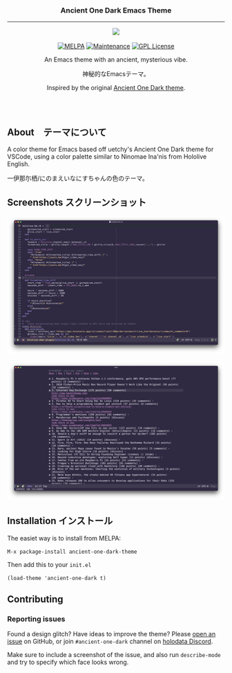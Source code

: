<h3 align="center">Ancient One Dark Emacs Theme</h3>
<hr/>


<p align="center">
  <img src="https://upload.wikimedia.org/wikipedia/commons/thumb/0/08/EmacsIcon.svg/120px-EmacsIcon.svg.png" />
</p>

<p align="center">
<a href="https://melpa.org/#/ancient-one-dark-theme"><img alt="MELPA" src="https://melpa.org/packages/ancient-one-dark-theme-badge.svg"/></a>
<a href="https://github.com/ianpan870102/wilmersdorf-emacs-theme"><img src="https://img.shields.io/badge/Maintained%3F-yes-green.svg" alt="Maintenance"></a>
<a href="https://www.gnu.org/licenses/gpl-3.0"><img src="https://img.shields.io/badge/License-GPL%20v3-blue.svg" alt="GPL License"></a>
</p>

<p align="center">An Emacs theme with an ancient, mysterious vibe.</p>
<p align="center">神秘的なEmacsテーマ。</p>

<p align="center">Inspired by the original <a href="https://marketplace.visualstudio.com/items?itemName=uetchy.ancient-one-dark">Ancient One Dark theme</a>.</p>

<br/>
<br/>

## About　テーマについて

A color theme for Emacs based off uetchy's Ancient One Dark theme for VSCode, using a color palette similar to Ninomae Ina'nis from Hololive English.

一伊那尓栖/にのまえいなにすちゃんの色のテーマ。

## Screenshots スクリーンショット

![Ruby mode](./screenshots/one-dark-ruby-mode.png)

![HN Reader](./screenshots/one-dark-hn-reader.png)

## Installation インストール

The easiet way is to install from MELPA:

```
M-x package-install ancient-one-dark-theme
```

Then add this to your `init.el`

```emacs-lisp
(load-theme 'ancient-one-dark t)
```

## Contributing

### Reporting issues

Found a design glitch? Have ideas to improve the theme? Please [open an issue](https://github.com/holodata/ancient-one-dark-emacs/issues) on GitHub, or join `#ancient-one-dark` channel on [holodata Discord](https://holodata.org/discord).

Make sure to include a screenshot of the issue, and also run `describe-mode` and try to specify which face looks wrong.
